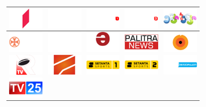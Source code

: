 | ![](https://raw.githubusercontent.com/RevGear/logo/master/Countries/GE/1-TV.png) | ![](https://raw.githubusercontent.com/RevGear/logo/master/Countries/GE/2-TV.png) | ![](https://raw.githubusercontent.com/RevGear/logo/master/Countries/GE/Adjarasport1.png) | ![](https://raw.githubusercontent.com/RevGear/logo/master/Countries/GE/Adjarasport2.png) | ![](https://raw.githubusercontent.com/RevGear/logo/master/Countries/GE/Enki-Benki.png) | 
|:---:|:---:|:---:|:---:|:---:| 
| ![](https://raw.githubusercontent.com/RevGear/logo/master/Countries/GE/Ertsulovneba.png) | ![](https://raw.githubusercontent.com/RevGear/logo/master/Countries/GE/Formula.png) | ![](https://raw.githubusercontent.com/RevGear/logo/master/Countries/GE/Maestro.png) | ![](https://raw.githubusercontent.com/RevGear/logo/master/Countries/GE/Palitra-News.png) | ![](https://raw.githubusercontent.com/RevGear/logo/master/Countries/GE/Pos-TV.png) | 
| ![](https://raw.githubusercontent.com/RevGear/logo/master/Countries/GE/Rugby-TV.png) | ![](https://raw.githubusercontent.com/RevGear/logo/master/Countries/GE/Rustavi2.png) | ![](https://raw.githubusercontent.com/RevGear/logo/master/Countries/GE/Setanta-Sports1.png) | ![](https://raw.githubusercontent.com/RevGear/logo/master/Countries/GE/Setanta-Sports2.png) | ![](https://raw.githubusercontent.com/RevGear/logo/master/Countries/GE/Silk-Universal.png) | 
| ![](https://raw.githubusercontent.com/RevGear/logo/master/Countries/GE/TV25.png)  | 
